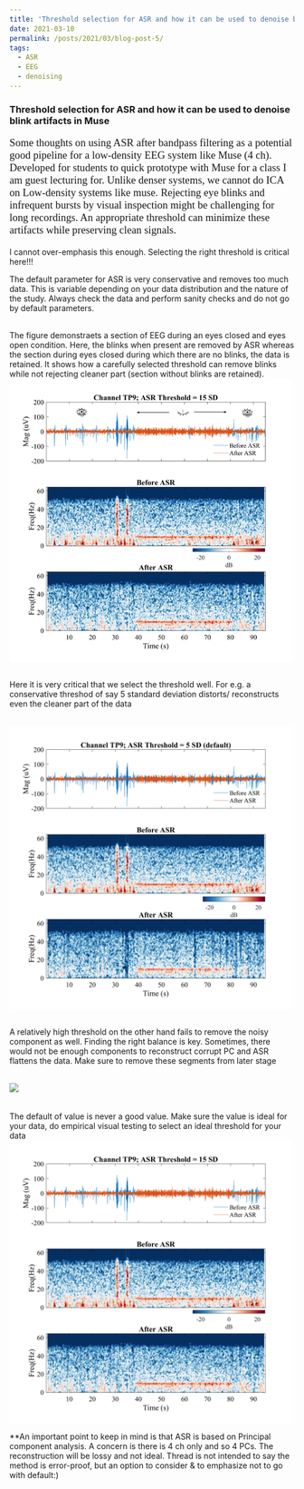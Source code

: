 ```yaml
---
title: 'Threshold selection for ASR and how it can be used to denoise blink artifacts in Muse EEG'
date: 2021-03-10
permalink: /posts/2021/03/blog-post-5/
tags:
  - ASR
  - EEG
  - denoising
---
```



### Threshold selection for ASR and how it can be used to denoise blink artifacts in Muse 
<p style="font-family: Garamond; font-size:14pt; font-style:normal">
Some thoughts on using ASR after bandpass filtering as a potential good pipeline for a low-density EEG system like Muse (4 ch). Developed for students to quick prototype with Muse for a class I am guest lecturing for. Unlike denser systems, we cannot do ICA on Low-density systems like muse.  Rejecting eye blinks and infrequent bursts by visual inspection might be challenging for long recordings.  An appropriate threshold can minimize these artifacts while preserving clean signals.


I cannot over-emphasis this enough. Selecting the right threshold is critical here!!! 

The default parameter for ASR is very conservative and removes too much data. This is variable depending on your data distribution and the nature of the study. Always check the data and perform sanity checks and do not go by default parameters.


<br/>  The figure demonstraets a section of EEG during an eyes closed and eyes open condition. Here, the blinks when present are removed by ASR whereas the section during eyes closed during which there are no blinks, the data is retained.
It shows how a carefully selected threshold can remove blinks while not rejecting cleaner part (section without blinks are retained).
<br/><img src='/images/ASR_cleaning.png' width=500 align=center >


<br/> Here it is very critical that we select the threshold well. For e.g. a conservative threshod of say 5 standard deviation distorts/ reconstructs even the cleaner part of the data


<br/><img src='/images/ASR_cleaned_5.png' width=500 align=center >


<br/> A relatively high threshold on the other hand fails to remove the noisy component as well. Finding the right balance is key. Sometimes, there would not be enough components to reconstruct corrupt PC and ASR flattens the data. Make sure to remove these segments from later stage

<br/><img src='/images/ASR_cleaned_50.png width=500 align=center'>

<br/> The default of value is never a good value. Make sure the value is ideal for your data, do empirical visual testing to select an ideal threshold for your data
<br/><img src='/images/ASR_cleaned_15.png' width=500 align=center >


**An important point to keep in mind is that ASR is based on Principal component analysis. A concern is there is 4 ch only and so 4 PCs. The reconstruction will be lossy and not ideal. Thread is not intended to say the method is error-proof, but an option to consider & to emphasize not to go with default:)


    
